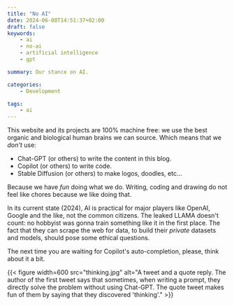```yaml
---
title: "No AI"
date: 2024-06-08T14:51:37+02:00
draft: false
keywords:
    - ai
    - no-ai
    - artificial intelligence
    - gpt

summary: Our stance on AI.

categories:
    - Development

tags:
    - ai
---
```


This website and its projects are 100% machine free:
we use the best organic and biological human brains we can source.
Which means that we _don't_ use:

  - Chat-GPT (or others) to write the content in this blog.
  - Copilot (or others) to write code.
  - Stable Diffusion (or others) to make logos, doodles, etc...

Because we have _fun_ doing what we do.
Writing, coding and drawing do not feel like chores because we like doing that.


In its current state (2024), AI is practical for major players like
OpenAI, Google and the like, not the common citizens.
The leaked LLAMA doesn't count: no hobbyist was gonna train something like it in the first place.
The fact that they can scrape the web for data, to build their _private_ datasets
and models, should pose some ethical questions.

The next time you are waiting for Copilot's auto-completion, please,
think about it a bit.

{{< figure width=600 src="thinking.jpg" alt="A tweet and a quote reply. The author of the first tweet says that sometimes, when writing a prompt, they directly solve the problem without using Chat-GPT. The quote tweet makes fun of them by saying that they discovered 'thinking'."  >}}
